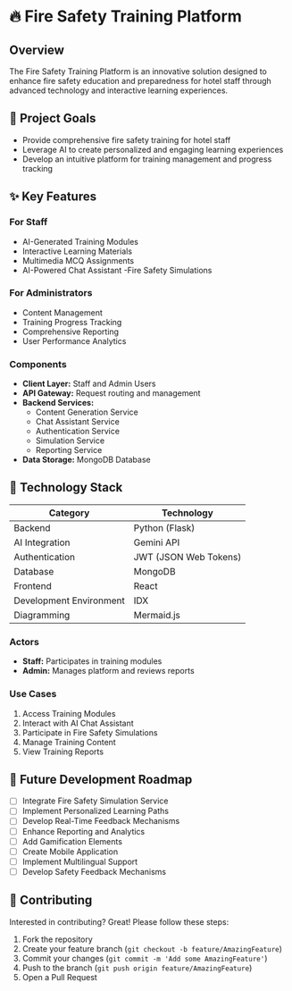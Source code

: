 # 🔥 Fire Safety Training Platform

## Overview

The Fire Safety Training Platform is an innovative solution designed to enhance fire safety education and preparedness for hotel staff through advanced technology and interactive learning experiences.

## 🎯 Project Goals

- Provide comprehensive fire safety training for hotel staff
- Leverage AI to create personalized and engaging learning experiences
- Develop an intuitive platform for training management and progress tracking

## ✨ Key Features

### For Staff
- AI-Generated Training Modules
- Interactive Learning Materials
- Multimedia MCQ Assignments
- AI-Powered Chat Assistant
-Fire Safety Simulations

### For Administrators
- Content Management
- Training Progress Tracking
- Comprehensive Reporting
- User Performance Analytics


### Components
- **Client Layer:** Staff and Admin Users
- **API Gateway:** Request routing and management
- **Backend Services:**
  - Content Generation Service
  - Chat Assistant Service
  - Authentication Service
  - Simulation Service
  - Reporting Service 
- **Data Storage:** MongoDB Database

## 🚀 Technology Stack

| Category | Technology |
|----------|------------|
| Backend | Python (Flask) |
| AI Integration | Gemini API |
| Authentication | JWT (JSON Web Tokens) |
| Database | MongoDB |
| Frontend | React |
| Development Environment | IDX |
| Diagramming | Mermaid.js |



### Actors
- **Staff:** Participates in training modules
- **Admin:** Manages platform and reviews reports

### Use Cases
1. Access Training Modules
2. Interact with AI Chat Assistant
3. Participate in Fire Safety Simulations
4. Manage Training Content
5. View Training Reports

## 🌟 Future Development Roadmap

- [ ] Integrate Fire Safety Simulation Service
- [ ] Implement Personalized Learning Paths
- [ ] Develop Real-Time Feedback Mechanisms
- [ ] Enhance Reporting and Analytics
- [ ] Add Gamification Elements
- [ ] Create Mobile Application
- [ ] Implement Multilingual Support
- [ ] Develop Safety Feedback Mechanisms

## 🤝 Contributing

Interested in contributing? Great! Please follow these steps:

1. Fork the repository
2. Create your feature branch (`git checkout -b feature/AmazingFeature`)
3. Commit your changes (`git commit -m 'Add some AmazingFeature'`)
4. Push to the branch (`git push origin feature/AmazingFeature`)
5. Open a Pull Request
